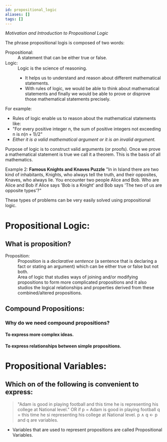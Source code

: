 ```yaml
---
id: propositional_logic
aliases: []
tags: []
---
```


_Motivation and Introduction to Propositional Logic_

The phrase propositional logis is composed of two words:

<dl>
    <dt>Propositional:</dt>
    <dd>A statement that can be either true or false.</dd>
    <dt>Logic:</dt>
    <dd>
        Logic is the science of reasoning.
        <ul>
            <li>It helps us to understand and reason about different mathematical statements.</li>
            <li>With rules of logic, we would be able to think about mathematical statements and finally we would be able to prove or disprove those mathematical statements precisely.</li>
        </ul>
    </dd>
</dl>

For example:
- Rules of logic enable us to reason about the mathematical statements like:
- "For every positive integer n, the sum of positive integers not exceeding n is $n(n+1)/2$"
- _Either it is a valid mathematical argument or it is an invalid argument._

Purpose of logic is to construct valid arguments (or proofs).
Once we prove a mathematical statement is true we call it a theorem.
This is the basis of all mathematics.

Example 2:
**Famous Knights and Knaves Puzzle**
"In in Island there are two kind of inhabitants, Knights, who always tell the truth, and their opposites, Knaves, who always lie. You encounter two people Alice and Bob. Who are Alice and Bob if Alice says 'Bob is a Knight' and Bob says 'The two of us are opposite types'?"

These types of problems can be very easily solved using propositional logic.

# Propositional Logic:
## What is proposition?
<dl>
    <dt>Proposition:</dt>
    <dd>Proposition is a <em>declarative sentence</em> (a sentence that is declaring a fact or stating an argument) which can be either true or false but not both.</dd>
    <dd> Area of logic that studies ways of joining and/or modifying propositions to form more complicated propositions and it also studios the logical relationships and properties derived from these combined/altered propositions.</dd>
</dl>

## Compound Propositions:
### Why do we need compound propositions?
#### To express more complex ideas.
#### To express relationships between simple propositions.

# Propositional Variables:
## Which on of the following is convenient to express:
> "Adam is good in playing football and this time he is representing his college at National level."
OR
> if p = Adam is good in playing football
> q = this time he si representing his college at National level.
> p $\land$ q $\leftarrow$ p and q are variables.

- Variables that are used to represent propositions are called Propositional Variables.
